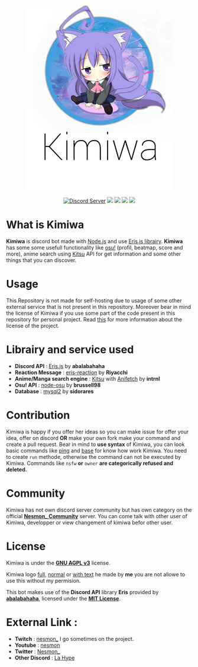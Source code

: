 <div align="center">
    <p><img src="./src/assets/img/kimiwa_repo.png" alt="kimiwa"></p>
    <a href="https://discord.gg/REs8eXK"><img src="https://discordapp.com/api/guilds/600661937608720404/embed.png" alt="Discord Server"/></a>
    <a href="https://www.gnu.org/licenses/agpl-3.0.html"><img src="https://img.shields.io/badge/license-AGPL%20v3-BE93FD.svg"></a>
    <a href="https://abal.moe/Eris/"><img src="https://img.shields.io/badge/library-Eris-A178DF.svg"></a>
    <img src="https://img.shields.io/badge/Node.js-10.15.3-845EC2.svg">
    <img src="https://img.shields.io/badge/db-MySQL-6E4AAC.svg">
</div>

# What is Kimiwa
**Kimiwa** is discord bot made with [Node.js](https://nodejs.org/) and use [Eris.js librairy](https://abal.moe/Eris/).
**Kimiwa** has some some usefull functionality like [osu!](https://osu.ppy.sh) (profil, beatmap, score and more), anime search using [Kitsu](https://kitsu.io) API for get information and some other things that you can discover.

# Usage
This Repository is not made for self-hosting due to usage of some other external service that is not present in this repository.
Moreover bear in mind the license of Kimiwa if you use some part of the code present in this repository for personal project.
Read [this](https://github.com/nesmon/Kimiwa/blob/master/LICENSE) for more information about the license of the project.

# Librairy and service used
- **Discord API** : [Eris.js](https://abal.moe/Eris/) by **abalabahaha**
- **Reaction Message** : [eris-reaction](https://www.npmjs.com/package/eris-reactions) by **Riyacchi**
- **Anime/Manga search engine** : [Kitsu](https://kitsu.io) with [Anifetch](https://www.npmjs.com/package/anifetch) by **intrnl**
- **Osu! API** : [node-osu](https://www.npmjs.com/package/node-osu) by **brussell98**
- **Database** : [mysql2](https://www.npmjs.com/package/mysql2) by **sidorares**

# Contribution
Kimiwa is happy if you offer her ideas so you can make issue for offer your idea, offer on discord **OR** make your own fork make your command and create a pull request.
Bear in mind to **use syntax** of Kimiwa, you can look basic commands like [ping](./src/commands/Miscellaneous/ping.js) and [base](./src/base/Command.js) for know how work Kimiwa.
You need to create ``run`` methode, otherwise the command can not be executed by Kimiwa.
Commands like `nsfw` **or** `owner` **are categorically refused and deleted.**

# Community
Kimiwa has not own discord server community but has own category on the official **[Nesmon_ Community](https://discord.gg/REs8eXK)** server.
You can come talk with other user of Kimiwa, developper or view changement of kimiwa befor other user.

# License
Kimiwa is under the **[GNU AGPL v3](https://www.gnu.org/licenses/agpl-3.0.html)** license.

Kimiwa logo [full](./src/assets/img/kimiwa_full_logo.png), [normal](./src/assets/img/logo_kimiwa.png) or [with text](./src/assets/img/kimiwa_repo.png) he made by **me** you are not allowe to use this without my permision.


This bot makes use of the **Discord API** library **Eris** provided by **[abalabahaha](https://github.com/abalabahaha/eris)**, licensed under the **[MIT License](https://opensource.org/licenses/MIT)**.

# External Link : 
- **Twitch** : [nesmon_](https://twitch.tv/nesmon_) I go sometimes on the project.
- **Youtube** : [nesmon](https://www.youtube.com/channel/UCWEeSvuBaOIV-MTzNwptkIA)
- **Twitter** : [Nesmon_](https://twitter.com/nesmon_)
- **Other Discord** : [La Hype](https://thomasbnt.fr/discord)